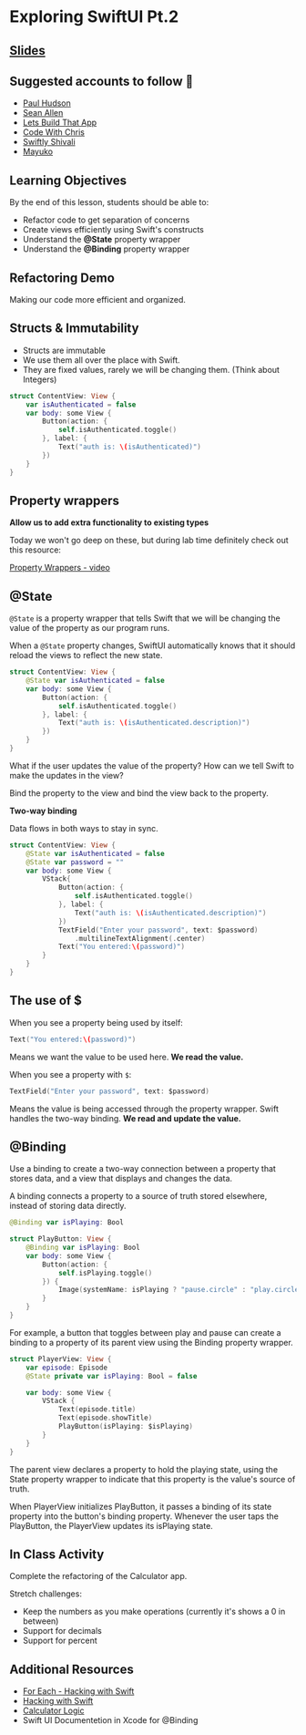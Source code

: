 # Exploring SwiftUI Pt.2

## [Slides](https://tech-at-du.github.io/ACS-1410-Introduction-to-Swift/Slides/06-SwiftUI2/README.html ':ignore')

<!-- > -->

## Suggested accounts to follow 😬

- [Paul Hudson](https://www.youtube.com/channel/UCmJi5RdDLgzvkl3Ly0DRMlQ)
- [Sean Allen](https://www.youtube.com/channel/UCbTw29mcP12YlTt1EpUaVJw)
- [Lets Build That App](https://www.youtube.com/channel/UCuP2vJ6kRutQBfRmdcI92mA)
- [Code With Chris](https://www.youtube.com/user/CodeWithChris)
- [Swiftly Shivali](https://www.youtube.com/c/SwiftlyShivali/videos)
- [Mayuko](https://www.youtube.com/c/hellomayuko)

<!-- > -->

## Learning Objectives

By the end of this lesson, students should be able to:

- Refactor code to get separation of concerns
- Create views efficiently using Swift's constructs
- Understand the **@State** property wrapper
- Understand the **@Binding** property wrapper

<!-- > -->

## Refactoring Demo

Making our code more efficient and organized.

<!-- > -->

## Structs & Immutability

- Structs are immutable
- We use them all over the place with Swift.
- They are fixed values, rarely we will be changing them. (Think about Integers)

<!-- > -->

```swift
struct ContentView: View {
    var isAuthenticated = false
    var body: some View {
        Button(action: {
            self.isAuthenticated.toggle()
        }, label: {
            Text("auth is: \(isAuthenticated)")
        })
    }
}
```

<!-- > -->

## Property wrappers

**Allow us to add extra functionality to existing types**

Today we won't go deep on these, but during lab time definitely check out this resource:

[Property Wrappers - video](https://www.youtube.com/watch?v=lxdSiq8drXQ)

<!-- > -->

## @State

`@State` is a property wrapper that tells Swift that we will be changing the value of the property as our program runs.

When a `@State` property changes, SwiftUI automatically knows that it should reload the views to reflect the new state.

<!-- > -->

```swift
struct ContentView: View {
    @State var isAuthenticated = false
    var body: some View {
        Button(action: {
            self.isAuthenticated.toggle()
        }, label: {
            Text("auth is: \(isAuthenticated.description)")
        })
    }
}
```

<!-- > -->

What if the user updates the value of the property? How can we tell Swift to make the updates in the view?

Bind the property to the view and bind the view back to the property.

**Two-way binding**

Data flows in both ways to stay in sync.

<!-- > -->

```swift
struct ContentView: View {
    @State var isAuthenticated = false
    @State var password = ""
    var body: some View {
        VStack{
            Button(action: {
                self.isAuthenticated.toggle()
            }, label: {
                Text("auth is: \(isAuthenticated.description)")
            })
            TextField("Enter your password", text: $password)
                .multilineTextAlignment(.center)
            Text("You entered:\(password)")
        }
    }
}
```

<!-- > -->

## The use of $

When you see a property being used by itself:

```swift
Text("You entered:\(password)")
```

Means we want the value to be used here. **We read the value.**

<!-- > -->

When you see a property with `$`:

```swift
TextField("Enter your password", text: $password)
```

Means the value is being accessed through the property wrapper. Swift handles the two-way binding. **We read and update the value.**

<!-- > -->

## @Binding

Use a binding to create a two-way connection between a property that stores data, and a view that displays and changes the data.

A binding connects a property to a source of truth stored elsewhere, instead of storing data directly.

<!-- > -->

```swift
@Binding var isPlaying: Bool

struct PlayButton: View {
    @Binding var isPlaying: Bool
    var body: some View {
        Button(action: {
            self.isPlaying.toggle()
        }) {
            Image(systemName: isPlaying ? "pause.circle" : "play.circle")
        }
    }
}
```

<aside class"notes">
For example, a button that toggles between play and pause can create a binding to a property of its parent view using the Binding property wrapper.
</aside>

<!-- > -->

```swift
struct PlayerView: View {
    var episode: Episode
    @State private var isPlaying: Bool = false

    var body: some View {
        VStack {
            Text(episode.title)
            Text(episode.showTitle)
            PlayButton(isPlaying: $isPlaying)
        }
    }
}
```
<aside class ="notes">
The parent view declares a property to hold the playing state, using the
State property wrapper to indicate that this property is the value's source of truth.

When PlayerView initializes PlayButton, it passes a binding of its state property into the button's binding property. Whenever the user taps the PlayButton, the PlayerView updates its isPlaying state.
</aside>

<!-- > -->

## In Class Activity

Complete the refactoring of the Calculator app.

Stretch challenges:
- Keep the numbers as you make operations (currently it's shows a 0 in between)
- Support for decimals
- Support for percent

<!-- > -->

## Additional Resources

- [For Each - Hacking with Swift](https://www.hackingwithswift.com/books/ios-swiftui/why-does-self-work-for-foreach)
- [Hacking with Swift](https://www.youtube.com/watch?v=stSB04C4iS4)
- [Calculator Logic](https://github.com/TarokhDev2020/Calculator-for-SwiftUI)
- Swift UI Documentetion in Xcode for @Binding
